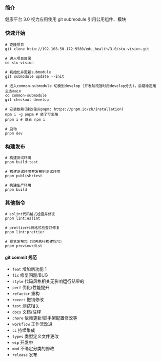 ### 简介

健康平台 3.0 视力应用使用 git submodule 引用公用组件、模块

### 快速开始

```shell
# 克隆项目
git clone http://192.168.50.172:9580/edu_health/3.0/stu-vision.git

# 进入项目目录
cd stu-vision

# 初始化并更新submodule
git submodule update --init

# 进入common-submodule 切换到develop (开发阶段暂时用develop分支)，后期稳定用主支main
cd common-submodule
git checkout develop

# 安装依赖(建议使用pnpm: https://pnpm.io/zh/installation)
npm i -g pnpm # 装了可忽略
pnpm i # 或者 npm i

# 启动
pnpm dev
```

### 构建发布

```shell
# 构建测试环境
pnpm build:test

# 构建测试环境并发布到测试环境
pnpm publish:test

# 构建生产环境
pnpm build
```

### 其他指令

```shell
# eslint代码格式检查并修复
pnpm lint:eslint

# prettier代码格式检查并修复
pnpm lint:prettier

# 预览发布包（需先执行构建指令）
pnpm preview:dist
```

#### git commit 规范

- `feat` 增加新功能 1
- `fix` 修复问题/BUG
- `style` 代码风格相关无影响运行结果的
- `perf` 优化/性能提升
- `refactor` 重构
- `revert` 撤销修改
- `test` 测试相关
- `docs` 文档/注释
- `chore` 依赖更新/脚手架配置修改等
- `workflow` 工作流改进
- `ci` 持续集成
- `types` 类型定义文件更改
- `wip` 开发中
- `mod` 不确定分类的修改
- `release` 发布
